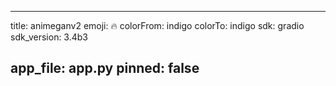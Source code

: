 
---
title: animeganv2 
emoji: 🔥
colorFrom: indigo
colorTo: indigo
sdk: gradio
sdk_version: 3.4b3

app_file: app.py
pinned: false
---
